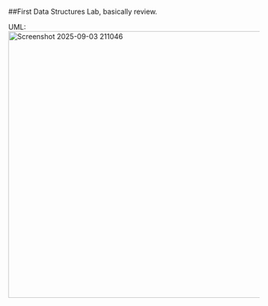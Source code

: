 ##First Data Structures Lab, basically review.

UML:
<img width="661" height="534" alt="Screenshot 2025-09-03 211046" src="https://github.com/user-attachments/assets/c8b2abe2-1351-4f1b-a926-ab81b02c5a7a" />

